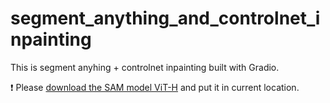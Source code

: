 # segment_anything_and_controlnet_inpainting
This is segment anyhing + controlnet inpainting built with Gradio.

:exclamation: Please [download the SAM model ViT-H](https://dl.fbaipublicfiles.com/segment_anything/sam_vit_h_4b8939.pth) and put it in current location.

